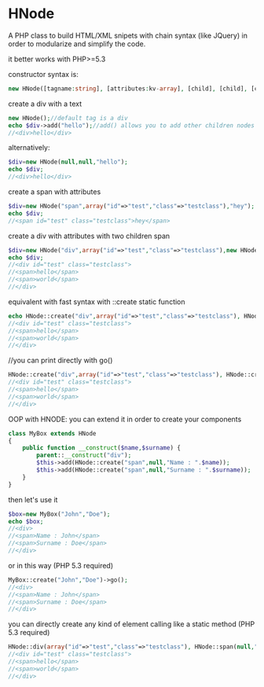 HNode
=====

A PHP class to build HTML/XML snipets with chain syntax (like JQuery) in order to modularize and simplify the code.




it better works with PHP>=5.3

constructor syntax is: 

```php
new HNode([tagname:string], [attributes:kv-array], [child], [child], [child],...)
```

create a div with a text
```php
new HNode();//default tag is a div
echo $div->add("hello");//add() allows you to add other children nodes or text
//<div>hello</div>
```

alternatively:
```php
$div=new HNode(null,null,"hello");
echo $div;
//<div>hello</div>
```

create a span with attributes 
```php
$div=new HNode("span",array("id"=>"test","class"=>"testclass"),"hey");
echo $div;
//<span id="test" class="testclass">hey</span>
```

create a div with attributes with two children span
```php
$div=new HNode("div",array("id"=>"test","class"=>"testclass"),new HNode("span",null,"hello"),new HNode("span",null,"world"));
echo $div;
//<div id="test" class="testclass">
//<span>hello</span>
//<span>world</span>
//</div>
```

equivalent with fast syntax with ::create static function
```php
echo HNode::create("div",array("id"=>"test","class"=>"testclass"), HNode::create("span",null,"hello"),HNode::create("span",null,"world"));
//<div id="test" class="testclass">
//<span>hello</span>
//<span>world</span>
//</div>
```

//you can print directly with go()
```php
HNode::create("div",array("id"=>"test","class"=>"testclass"), HNode::create("span",null,"hello"),HNode::create("span",null,"world"))->go();
//<div id="test" class="testclass">
//<span>hello</span>
//<span>world</span>
//</div>
```

OOP with HNODE: you can extend it in order to create your components
```php
class MyBox extends HNode
{
    public function __construct($name,$surname) {
        parent::__construct("div");
        $this->add(HNode::create("span",null,"Name : ".$name));
        $this->add(HNode::create("span",null,"Surname : ".$surname));
    }
}
```

then let's use it
```php
$box=new MyBox("John","Doe");
echo $box;
//<div>
//<span>Name : John</span>
//<span>Surname : Doe</span>
//</div>
```

or in this way (PHP 5.3 required)
```php
MyBox::create("John","Doe")->go();
//<div>
//<span>Name : John</span>
//<span>Surname : Doe</span>
//</div>
```


you can directly create any kind of element calling like a static method (PHP 5.3 required)
```php
HNode::div(array("id"=>"test","class"=>"testclass"), HNode::span(null,"hello"),HNode::span(null,"world"))->go();
//<div id="test" class="testclass">
//<span>hello</span>
//<span>world</span>
//</div>

```
